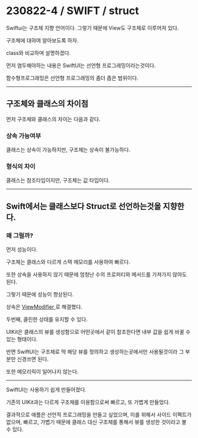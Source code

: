 # 230822-4 / SWIFT / struct

Swiftui는 구조체 지향 언어이다. 그렇기 때문에 View도 구조체로 이루어져 있다. 

구조체에 대햐여 알아보도록 하자. 

class와 비교하며 설명하겠다.

먼저 염두해야하는 내용은 SwiftUI는 선언형 프로그래밍이라는것이다. 

함수형프로그래밍은 선언형 프로그래밍의 좀더 좁은 범위이다. 

---

## 구조체와 클래스의 차이점

먼저 구조체와 클래스의 차이는 다음과 같다. 

### 상속 가능여부

클래스는 상속이 가능하지만, 구조체는 상속이 불가능하다. 

### 형식의 차이 

클래스는 참조타입이지만, 구조체는 값 타입이다.

---

## Swift에서는 클래스보다 Struct로 선언하는것을 지향한다. 

### 왜 그럴까?

먼저 성능이다.

구조체는 클래스와 다르게 스택 메모리를 사용하여 빠르다. 

또한 상속을 사용하지 않기 때문에 엄청난 수의 프로퍼티와 메서드를 가져가지 않아도 된다. 

그렇기 때문에 성능이 향상된다. 

상속은 <a href = "https://github.com/kimkyumbi/TIL/blob/main/iOS/230822-5.md" > ViewModifier </a> 로 해결했다. 

두번째, 클린한 상태를 유지할 수 있다. 

UIKit은 클래스의 뷰를 생성함으로 어떤곳에서 같이 참조한다면 내부 값을 쉽게 바꿀 수 있는 형태이다.

반면 SwiftUI는 구조체로 딱 해당 뷰를 정의하고 생성하는곳에서만 사용될것이라 그 부분만 신경쓰면 된다.

또한 메모리릭이 일어나지 않는다.

---

SwiftUI는 사용하기 쉽게 만들어졌다. 

기존의 UIKit과는 다르게 구조체를 이용함으로써 빠르고, 또 가볍게 만들었다.

결과적으로 애플은 선언적 프로그래밍을 만들고 싶었으며, 이를 위해서 사이드 이펙트가 없으며, 빠르고, 가볍기 때문에 클래스 대신 구조체를 통해서 뷰를 생성한 것이라고 볼 수 있다.